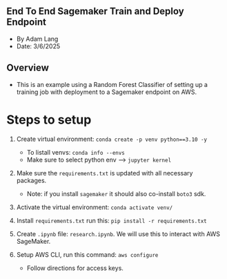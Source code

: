 ## End To End Sagemaker Train and Deploy Endpoint
* By Adam Lang
* Date: 3/6/2025

## Overview
* This is an example using a Random Forest Classifier of setting up a training job with deployment to a Sagemaker endpoint on AWS.

# Steps to setup
1. Create virtual environment: `conda create -p venv python==3.10 -y`
    * To listall venvs: `conda info --envs`
    * Make sure to select python env --> `jupyter kernel`
2. Make sure the `requirements.txt` is updated with all necessary packages.
    * Note: if you install `sagemaker` it should also co-install `boto3` sdk.

3. Activate the virtual environment: `conda activate venv/`

4. Install `requirements.txt` run this: `pip install -r requirements.txt`

5. Create `.ipynb` file: `research.ipynb`. We will use this to interact with AWS SageMaker.

6. Setup AWS CLI, run this command: `aws configure`
    * Follow directions for access keys.
